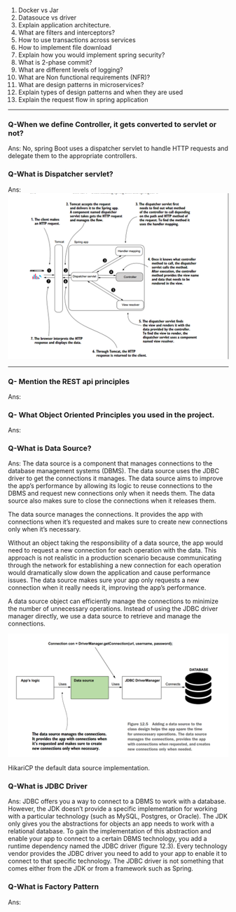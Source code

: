 1. Docker vs Jar
1. Datasouce vs driver
1. Explain application architecture.
1. What are filters and interceptors?
1. How to use transactions across services
1. How to implement file download
1. Explain how you would implement spring security?
1. What is 2-phase commit?
1. What are different levels of logging?
1. What are Non functional requirements (NFR)?
1. What are design patterns in microservices?
1. Explain types of design patterns and when they are used
1. Explain the request flow in spring application

-----------------------------

### Q-When we define Controller, it gets converted to servlet or not?

Ans: No, spring Boot uses a dispatcher servlet to handle HTTP requests and delegate them to the appropriate controllers.

### Q-What is Dispatcher servlet?

Ans: ![](images/dispatcherServlet.png)

-----------------------------

### Q- Mention the REST api principles

Ans: 


### Q- What Object Oriented Principles you used in the project.

Ans:

### Q-What is Data Source?

Ans: The data source is a component that manages connections to the database management
systems (DBMS). The data source uses the JDBC driver to get the connections it manages. The 
data source aims to improve the app’s performance by allowing its logic to reuse connections 
to the DBMS and request new connections only when it needs them. The data source also makes 
sure to close the connections when it releases them.

The data source manages the connections. It provides the app with connections when it’s 
requested and makes sure to create new connections only when it’s necessary.

Without an object taking the responsibility of a data source, the app would need to
request a new connection for each operation with the data. This approach is not realistic
in a production scenario because communicating through the network for establishing a new 
connection for each operation would dramatically slow down the application and cause 
performance issues. The data source makes sure your app only requests a new connection when 
it really needs it, improving the app’s performance.

A data source object can efficiently manage the connections to minimize the number
of unnecessary operations. Instead of using the JDBC driver manager directly, we use
a data source to retrieve and manage the connections.

![data-source](images/data-source.png)

HikariCP the default data source implementation.

### Q-What is JDBC Driver 

Ans: JDBC offers you a way to connect to a DBMS to work with a database. However, the JDK 
doesn’t provide a specific implementation for working with a particular technology (such as 
MySQL, Postgres, or Oracle). The JDK only gives you the abstractions for objects an app needs 
to work with a relational database. To gain the implementation of this abstraction and enable 
your app to connect to a certain DBMS technology, you add a runtime dependency named the JDBC 
driver (figure 12.3). Every technology vendor provides the JDBC driver you need to add to your 
app to enable it to connect to that specific technology. The JDBC driver is not something that 
comes either from the JDK or from a framework such as Spring.


### Q-What is Factory Pattern

Ans: 